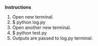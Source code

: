 **Instructions**

1. Open new terminal.
2. $ python log.py
3. Open another new terminal.
4. $ python test.py
5. Outputs are passed to log.py terminal.
